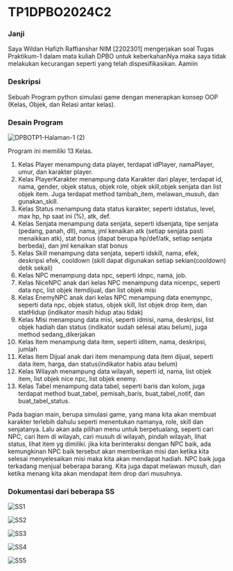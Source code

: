 <h1>TP1DPBO2024C2</h1>
<h3>Janji</h3>
Saya Wildan Hafizh Raffianshar NIM [2202301] mengerjakan soal Tugas Praktikum-1
dalam mata kuliah DPBO untuk keberkahanNya maka saya tidak melakukan kecurangan 
seperti yang telah dispesifikasikan. Aamiin

<h3>Deskripsi</h3>
Sebuah Program python simulasi game dengan menerapkan konsep OOP (Kelas, Objek, dan Relasi antar kelas). 

<h3>Desain Program</h3>

![DPBOTP1-Halaman-1 (2)](https://github.com/WildanRaffians/TP1DPBO2024C2/assets/134181656/200fca23-1517-4abd-9c2a-8ba8da454d81)

Program ini memiliki 13 Kelas.
<ol>
  <li>
    Kelas Player menampung data player, terdapat idPlayer, namaPlayer, umur, dan karakter player.
  </li>
  <li>
    Kelas PlayerKarakter menampung data Karakter dari player, terdapat id, nama, gender, objek status, objek role, objek skill,objek senjata dan list objek item. Juga terdapat method tambah_item, melawan_musuh, dan gunakan_skill.
  </li>
  <li>
    Kelas Status menampung data status karakter, seperti idstatus, level, max hp, hp saat ini (%), atk, def.  
  </li>
  <li>
    Kelas Senjata menampung data senjata, seperti idsenjata, tipe senjata (pedang, panah, dll), nama, jml kenaikan atk (setiap senjata pasti menaikkan atk), stat bonus (dapat berupa hp/def/atk, setiap senjata berbeda), dan jml kenaikan stat bonus
  </li>
  <li>
    Kelas Skill menampung data senjata, seperti idskill, nama, efek, deskripsi efek, cooldown (skill dapat digunakan setiap sekian(cooldown) detik sekali)
  </li>
  <li>
    Kelas NPC menampung data npc, seperti idnpc, nama, job.
  </li>
  <li>
    Kelas NiceNPC anak dari kelas NPC menampung data nicenpc, seperti data npc, list objek itemdijual, dan list objek misi
  </li>
  <li>
    Kelas EnemyNPC anak dari kelas NPC menampung data enemynpc, seperti data npc, objek status, objek skill, list objek drop item, dan statHidup (indikator masih hidup atau tidak)
  </li>
  <li>
    Kelas Misi menampung data misi, seperti idmisi, nama, deskripsi, list objek hadiah dan status (indikator sudah selesai atau belum), juga method sedang_dikerjakan
  </li>
  <li>
    Kelas Item menampung data item, seperti iditem, nama, deskripsi, jumlah
  </li>
  <li>
    Kelas Item Dijual anak dari item menampung data item dijual, seperti data item, harga, dan status(indikator habis atau belum)
  </li>
  <li>
    Kelas Wilayah menampung data wilayah, seperti id, nama, list objek item, list objek nice npc, list objek enemy.
  </li>
  <li>
    Kelas Tabel menampung data tabel, seperti baris dan kolom, juga terdapat method buat_tabel, pemisah_baris, buat_tabel_notif, dan buat_tabel_status.
  </li>
</ol>

Pada bagian main, berupa simulasi game, yang mana kita akan membuat karakter terlebih dahulu seperti menentukan namanya, role, skill dan senjatanya. 
Lalu akan ada pilihan menu untuk berpetualang, seperti cari NPC, cari Item di wilayah, cari musuh di wilayah, pindah wilayah, lihat status, lihat item yg dimiliki.
jika kita berinteraksi dengan NPC baik, ada kemungkinan NPC baik tersebut akan memberikan misi dan ketika kita selesai menyelesaikan misi maka kita akan mendapat hadiah.
NPC baik juga terkadang menjual beberapa barang.
Kita juga dapat melawan musuh, dan ketika menang kita akan mendapat item drop dari musuhnya.

<h3>Dokumentasi dari beberapa SS</h3>

![SS1](https://github.com/WildanRaffians/TP1DPBO2024C2/assets/134181656/5d22a8dc-6e6b-4e70-b74e-5f56a060f1fe)

![SS2](https://github.com/WildanRaffians/TP1DPBO2024C2/assets/134181656/e93708c0-1c2e-4751-a37d-13a052ea33a3)

![SS3](https://github.com/WildanRaffians/TP1DPBO2024C2/assets/134181656/a17c19f9-3b12-424f-aab5-d1d1f1053ddb)

![SS4](https://github.com/WildanRaffians/TP1DPBO2024C2/assets/134181656/a7cb0455-9943-48b0-9a1d-9b512fe34b7b)

![SS5](https://github.com/WildanRaffians/TP1DPBO2024C2/assets/134181656/9ae0fa80-9ea0-446c-96f9-3248bb840900)
